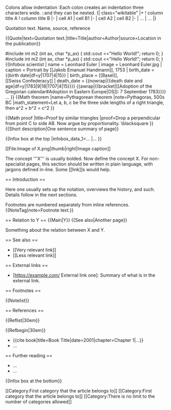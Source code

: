 Colons allow indentation
   :Each colon creates an indentation three characters wide.
      ::and they can be nested.
{| class="wikitable"
|+
! column title A
! column title B
|-
| cell A1
| cell B1
|-
| cell A2
| cell B2
|-
| ...
| ...
|}

Quotation text.
Name, source, reference

{{Quote|text=Quotation text.|title=Title|author=Author|source=Location in the publication}}

#include 
int m2 (int ax, char *p_ax) {
  std::cout <<"Hello World!";
  return 0;
}
#include 
int m2 (int ax, char *p_ax) {
  std::cout <<"Hello World!";
  return 0;
}
{{Infobox scientist
| name              = Leonhard Euler
| image             = Leonhard Euler.jpg
| caption           = Portrait by [[Jakob Emanuel Handmann]], 1753
| birth_date        = {{birth date|df=y|1707|4|15}}
| birth_place       = [[Basel]], [[Swiss Confederacy]]
| death_date        = {{nowrap|{{death date and age|df=y|1783|9|18|1707|4|15}}}} {{awrap|{{bracket|[[Adoption of the Gregorian calendar#Adoption in Eastern Europe|OS]]: 7 September 1783}}}}
...
}}
{{Math theorem
|name=Pythagorean theorem
|note=Pythagoras, 500s BC
|math_statement=Let a, b, c be the three side lengths of a right triangle, then
a^2 + b^2 = c^2
}}

{{Math proof
|title=Proof by similar triangles
|proof=Drop a perpendicular from point C to side AB. Now argue by proportionality. \blacksquare
}}
{{Short description|One sentence summary of page}}

{{Infox box at the top
|infobox_data_1=...
|...
}}

[[File:Image of X.png|thumb|right|Image caption]]

The concept '''X''' is usually bolded. Now define the concept X. For non-specialist pages, this section should be written in plain language, with jargons defined in-line. Some [[link]]s would help.


== Introduction ==

Here one usually sets up the notation, overviews the history, and such. Details follow in the next sections.

Footnotes are numbered separately from inline references.{{NoteTag|note=Footnote text.}}

== Relation to Y ==
{{Main|Y}}
{{See also|Another page}}

Something about the relation between X and Y.

== See also ==
* [[Very relevant link]]
* [[Less relevant link]]

== External links ==
* [https://example.com/ External link one]: Summary of what is in the external link.

== Footnotes ==

{{Notelist}}

== References ==

{{Reflist|30em}}


{{Refbegin|30em}}
* {{cite book|title=Book Title|date=2001|chapter=Chapter 1|...}}
* ...

== Further reading ==
* ...
* ...

{{Infox box at the bottom}}

[[Category:First category that the article belongs to]]
[[Category:First category that the article belongs to]]
[[Category:There is no limit to the number of categories allowed]]
